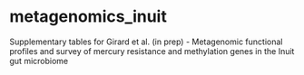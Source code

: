 # metagenomics_inuit
Supplementary tables for Girard et al. (in prep) - Metagenomic functional profiles and survey of mercury resistance and methylation genes in the Inuit gut microbiome
